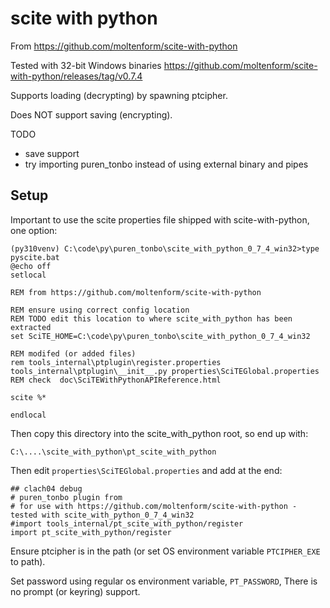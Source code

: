 # scite with python

From https://github.com/moltenform/scite-with-python

Tested with 32-bit Windows binaries https://github.com/moltenform/scite-with-python/releases/tag/v0.7.4

Supports loading (decrypting) by spawning  ptcipher.

Does NOT support saving (encrypting).

TODO

  * save support
  * try importing puren_tonbo instead of using external binary and pipes

## Setup

Important to use the scite properties file shipped with scite-with-python, one option:


    (py310venv) C:\code\py\puren_tonbo\scite_with_python_0_7_4_win32>type pyscite.bat
    @echo off
    setlocal

    REM from https://github.com/moltenform/scite-with-python

    REM ensure using correct config location
    REM TODO edit this location to where scite_with_python has been extracted
    set SciTE_HOME=C:\code\py\puren_tonbo\scite_with_python_0_7_4_win32

    REM modifed (or added files)
    rem tools_internal\ptplugin\register.properties tools_internal\ptplugin\__init__.py properties\SciTEGlobal.properties
    REM check  doc\SciTEWithPythonAPIReference.html

    scite %*

    endlocal

Then copy this directory into the scite_with_python root, so end up with:

    C:\....\scite_with_python\pt_scite_with_python

Then edit `properties\SciTEGlobal.properties` and add at the end:

    ## clach04 debug
    # puren_tonbo plugin from
    # for use with https://github.com/moltenform/scite-with-python - tested with scite_with_python_0_7_4_win32
    #import tools_internal/pt_scite_with_python/register
    import pt_scite_with_python/register

Ensure ptcipher is in the path (or set OS environment variable `PTCIPHER_EXE` to path).

Set password using regular os environment variable, `PT_PASSWORD`, There is no prompt (or keyring) support.
